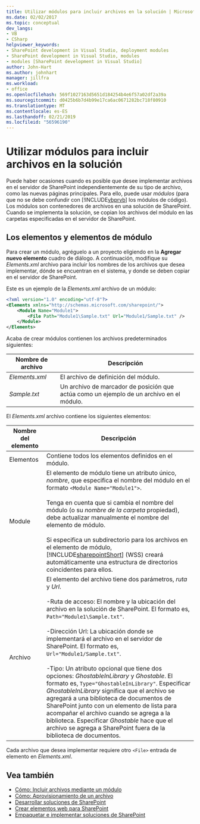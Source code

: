 ```yaml
---
title: Utilizar módulos para incluir archivos en la solución | Microsoft Docs
ms.date: 02/02/2017
ms.topic: conceptual
dev_langs:
- VB
- CSharp
helpviewer_keywords:
- SharePoint development in Visual Studio, deployment modules
- SharePoint development in Visual Studio, modules
- modules [SharePoint development in Visual Studio]
author: John-Hart
ms.author: johnhart
manager: jillfra
ms.workload:
- office
ms.openlocfilehash: 569f1027163d5651d184254b4e6f57a02df2a39a
ms.sourcegitcommit: d0425b6b7d4b99e17ca6ac0671282bc718f80910
ms.translationtype: MT
ms.contentlocale: es-ES
ms.lasthandoff: 02/21/2019
ms.locfileid: "56596190"
---
```

# <a name="use-modules-to-include-files-in-the-solution"></a>Utilizar módulos para incluir archivos en la solución
  Puede haber ocasiones cuando es posible que desee implementar archivos en el servidor de SharePoint independientemente de su tipo de archivo, como las nuevas páginas principales. Para ello, puede usar *módulos* (para que no se debe confundir con [!INCLUDE[vbprvb](../sharepoint/includes/vbprvb-md.md)] los módulos de código). Los módulos son contenedores de archivos en una solución de SharePoint. Cuando se implementa la solución, se copian los archivos del módulo en las carpetas especificadas en el servidor de SharePoint.

## <a name="module-items-and-elements"></a>Los elementos y elementos de módulo
 Para crear un módulo, agréguelo a un proyecto eligiendo en la **Agregar nuevo elemento** cuadro de diálogo. A continuación, modifique su *Elements.xml* archivo para incluir los nombres de los archivos que desea implementar, dónde se encuentran en el sistema, y donde se deben copiar en el servidor de SharePoint.

 Este es un ejemplo de la *Elements.xml* archivo de un módulo:

```xml
<?xml version="1.0" encoding="utf-8"?>
<Elements xmlns="http://schemas.microsoft.com/sharepoint/">
    <Module Name="Module1">
        <File Path="Module1\Sample.txt" Url="Module1/Sample.txt" />
    </Module>
</Elements>

```

 Acaba de crear módulos contienen los archivos predeterminados siguientes:

|Nombre de archivo|Descripción|
|---------------|-----------------|
|*Elements.xml*|El archivo de definición del módulo.|
|*Sample.txt*|Un archivo de marcador de posición que actúa como un ejemplo de un archivo en el módulo.|

 El *Elements.xml* archivo contiene los siguientes elementos:

|Nombre del elemento|Descripción|
|------------------|-----------------|
|Elementos|Contiene todos los elementos definidos en el módulo.|
|Module|El elemento de módulo tiene un atributo único, *nombre*, que especifica el nombre del módulo en el formato `<Module Name="Module1">`.<br /><br /> Tenga en cuenta que si cambia el nombre del módulo (o su *nombre de la carpeta* propiedad), debe actualizar manualmente el nombre del elemento de módulo.<br /><br /> Si especifica un subdirectorio para los archivos en el elemento de módulo, [!INCLUDE[sharepointShort](../sharepoint/includes/sharepointshort-md.md)] (WSS) creará automáticamente una estructura de directorios coincidentes para ellos.|
|Archivo|El elemento del archivo tiene dos parámetros, *ruta* y *Url*.<br /><br /> -Ruta de acceso: El nombre y la ubicación del archivo en la solución de SharePoint. El formato es, `Path="Module1\Sample.txt"`.<br /><br /> -Dirección Url: La ubicación donde se implementará el archivo en el servidor de SharePoint. El formato es, `Url="Module1/Sample.txt"`.<br /><br /> -Tipo: Un atributo opcional que tiene dos opciones: *GhostableInLibrary* y *Ghostable*. El formato es, `Type="GhostableInLibrary"`. Especificar *GhostableInLibrary* significa que el archivo se agregará a una biblioteca de documentos de SharePoint junto con un elemento de lista para acompañar el archivo cuando se agrega a la biblioteca. Especificar *Ghostable* hace que el archivo se agrega a SharePoint fuera de la biblioteca de documentos.|

 Cada archivo que desea implementar requiere otro `<File>` entrada de elemento en *Elements.xml*.

## <a name="see-also"></a>Vea también
- [Cómo: Incluir archivos mediante un módulo](../sharepoint/how-to-include-files-by-using-a-module.md)
- [Cómo: Aprovisionamiento de un archivo](http://go.microsoft.com/fwlink/?LinkID=144271)
- [Desarrollar soluciones de SharePoint](../sharepoint/developing-sharepoint-solutions.md)
- [Crear elementos web para SharePoint](../sharepoint/creating-web-parts-for-sharepoint.md)
- [Empaquetar e implementar soluciones de SharePoint](../sharepoint/packaging-and-deploying-sharepoint-solutions.md)
